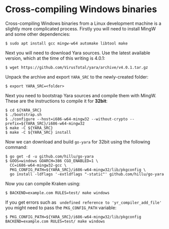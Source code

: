 # Cross-compiling Windows binaries

Cross-compiling Windows binaries from a Linux development machine is a slightly more complicated process. Firstly you will need to install MingW and some other dependencies:

    $ sudo apt install gcc mingw-w64 automake libtool make

Next you will need to download Yara sources. Use the latest available version, which at the time of this writing is 4.0.1:

    $ wget https://github.com/VirusTotal/yara/archive/v4.0.1.tar.gz

Unpack the archive and export `YARA_SRC` to the newly-created folder:

    $ export YARA_SRC=<folder>

Next you need to bootstrap Yara sources and compile them with MingW. These are the instructions to compile it for **32bit**:

    $ cd ${YARA_SRC}
    $ ./bootstrap.sh
    $ ./configure --host=i686-w64-mingw32 --without-crypto --prefix=${YARA_SRC}/i686-w64-mingw32
    $ make -C ${YARA_SRC}
    $ make -C ${YARA_SRC} install

Now we can download and build `go-yara` for 32bit using the following command:

    $ go get -d -u github.com/hillu/go-yara
    $ GOOS=windows GOARCH=386 CGO_ENABLED=1 \
      CC=i686-w64-mingw32-gcc \
      PKG_CONFIG_PATH=${YARA_SRC}/i686-w64-mingw32/lib/pkgconfig \
      go install -ldflags '-extldflags "-static"' github.com/hillu/go-yara

Now you can compile Kraken using:

    $ BACKEND=example.com RULES=test/ make windows

If you get errors such as ` undefined reference to 'yr_compiler_add_file'` you might need to pass the `PKG_CONFIG_PATH` variable:

    $ PKG_CONFIG_PATH=${YARA_SRC}/i686-w64-mingw32/lib/pkgconfig BACKEND=example.com RULES=test/ make windows
